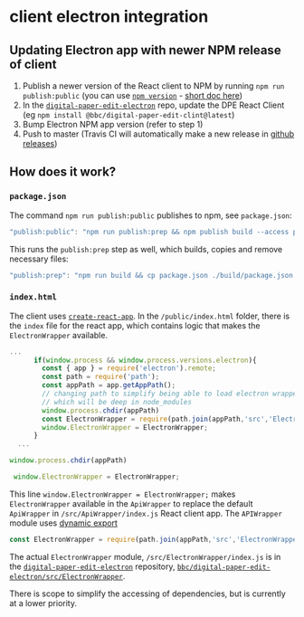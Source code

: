 # client electron integration

## Updating Electron app with newer NPM release of client

1. Publish a newer version of the React client to NPM by running `npm run publish:public`
    (you can use [`npm version`](https://docs.npmjs.com/cli/version) - [short doc here](https://github.com/bbc/react-transcript-editor/blob/master/docs/notes/2019-07-31-npm-tags.md))
2. In the [`digital-paper-edit-electron`](https://github.com/bbc/digital-paper-edit-electron/blob/master/package.json) repo, update the DPE React Client (eg `npm install @bbc/digital-paper-edit-clint@latest`)
3. Bump Electron NPM app version (refer to step 1)
4. Push to master (Travis CI will automatically make a new release in [github releases](https://github.com/bbc/digital-paper-edit-electron/releases/))


## How does it work?
### `package.json`
The command `npm run publish:public` publishes to npm, see `package.json`:

```js
"publish:public": "npm run publish:prep && npm publish build --access public",
```

This runs the `publish:prep` step as well, which builds, copies and remove necessary files:

```js
"publish:prep": "npm run build && cp package.json ./build/package.json && cp README.md ./build/README.md && rimraf ./build/db",
```

### `index.html`

The client uses [`create-react-app`](https://create-react-app.dev/).
In the `/public/index.html` folder, there is the `index` file for the react app, which contains logic that makes the `ElectronWrapper` available.

```js
...
      if(window.process && window.process.versions.electron){
        const { app } = require('electron').remote;
        const path = require('path');
        const appPath = app.getAppPath();
        // changing path to simplify being able to load electron wrapper from this index.html file, 
        // which will be deep in node_modules
        window.process.chdir(appPath)
        const ElectronWrapper = require(path.join(appPath,'src','ElectronWrapper','index.js'));
        window.ElectronWrapper = ElectronWrapper;
      }
  ...
```

```js
window.process.chdir(appPath)
```

```js
 window.ElectronWrapper = ElectronWrapper;
```

This line `window.ElectronWrapper = ElectronWrapper;` makes `ElectronWrapper` available in the `ApiWrapper` to replace the default `ApiWrapper` in `/src/ApiWrapper/index.js` React client app. 
The `APIWrapper` module uses [dynamic export](https://medium.com/@WebReflection/javascript-dynamic-import-export-b0e8775a59d4)


```js
const ElectronWrapper = require(path.join(appPath,'src','ElectronWrapper','index.js'));
```
The actual `ElectronWrapper` module, `/src/ElectronWrapper/index.js` is in the [`digital-paper-edit-electron`](https://github.com/bbc/digital-paper-edit-electron/tree/master/src/ElectronWrapper) repository, [`bbc/digital-paper-edit-electron/src/ElectronWrapper`](https://github.com/bbc/digital-paper-edit-electron/tree/master/src/ElectronWrapper).




There is scope to simplify the accessing of dependencies, but is currently at a lower priority.

